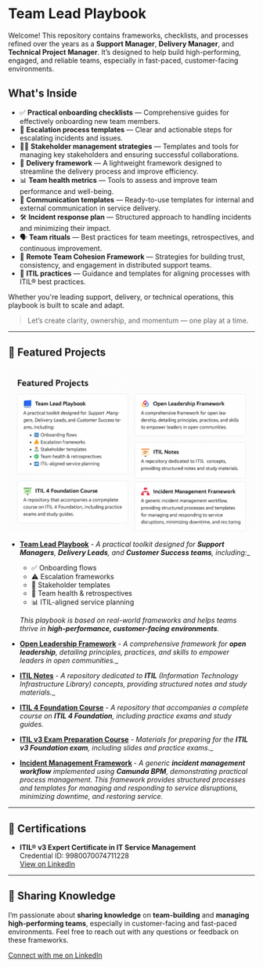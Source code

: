 # Team Lead Playbook

Welcome! This repository contains frameworks, checklists, and processes refined over the years as a **Support Manager**, **Delivery Manager**, and **Technical Project Manager**. It’s designed to help build high-performing, engaged, and reliable teams, especially in fast-paced, customer-facing environments.

## What's Inside

- ✅ **Practical onboarding checklists** — Comprehensive guides for effectively onboarding new team members.
- 🚨 **Escalation process templates** — Clear and actionable steps for escalating incidents and issues.
- 🧑‍💼 **Stakeholder management strategies** — Templates and tools for managing key stakeholders and ensuring successful collaborations.
- 🔄 **Delivery framework** — A lightweight framework designed to streamline the delivery process and improve efficiency.
- 📊 **Team health metrics** — Tools to assess and improve team performance and well-being.
- 💬 **Communication templates** — Ready-to-use templates for internal and external communication in service delivery.
- 🛠️ **Incident response plan** — Structured approach to handling incidents and minimizing their impact.
- 🗣 **Team rituals** — Best practices for team meetings, retrospectives, and continuous improvement.
- 🎯 **Remote Team Cohesion Framework** — Strategies for building trust, consistency, and engagement in distributed support teams.
- 📘 **ITIL practices** — Guidance and templates for aligning processes with ITIL® best practices.

Whether you're leading support, delivery, or technical operations, this playbook is built to scale and adapt.

> Let’s create clarity, ownership, and momentum — one play at a time.

---

## 🚀 Featured Projects

![Featured Projects Section](https://raw.githubusercontent.com/radjeshr/team-lead-playbook/main/assets/Featured_Projects_Section.png)

- <strong>[Team Lead Playbook](https://github.com/radjeshr/team-lead-playbook)</strong> -  _A practical toolkit designed for **Support Managers**, **Delivery Leads**, and **Customer Success teams**, including:__
  - ✅ Onboarding flows
  - ⚠️ Escalation frameworks
  - 💼 Stakeholder templates
  - 🏥 Team health & retrospectives
  - 📊 ITIL-aligned service planning

  _This playbook is based on real-world frameworks and helps teams thrive in **high-performance, customer-facing environments**._
- <strong>[Open Leadership Framework](https://github.com/mozilla/open-leadership-framework)</strong> -  _A comprehensive framework for **open leadership**, detailing principles, practices, and skills to empower leaders in open communities.__
- <strong>[ITIL Notes](https://github.com/mindsparkist/ITIL-Notes)</strong> -  _A repository dedicated to **ITIL** (Information Technology Infrastructure Library) concepts, providing structured notes and study materials.__
- <strong>[ITIL 4 Foundation Course](https://github.com/ISaudI/ITIL-4-Foundation-Complete-Course-with-2-Practice-Exams)</strong> -  _A repository that accompanies a complete course on **ITIL 4 Foundation**, including practice exams and study guides._
- <strong>[ITIL v3 Exam Preparation Course](https://github.com/PacktPublishing/ITIL-v3-Foundations-Complete-ITIL-Exam-Preparation-Course)</strong> -  _Materials for preparing for the **ITIL v3 Foundation exam**, including slides and practice exams.__
- <strong>[Incident Management Framework](https://github.com/DigiBP/digibp-saentis)  </strong> -  _A generic **incident management workflow** implemented using **Camunda BPM**, demonstrating practical process management. This framework provides structured processes and templates for managing and responding to service disruptions, minimizing downtime, and restoring service._

---

## 🏅 Certifications

- **ITIL® v3 Expert Certificate in IT Service Management**  
  Credential ID: 9980070074711228  
  [View on LinkedIn](https://www.linkedin.com/in/radjeshramautar/details/certifications/)

---

## 💼 Sharing Knowledge

I’m passionate about **sharing knowledge** on **team-building** and **managing high-performing teams**, especially in customer-facing and fast-paced environments. Feel free to reach out with any questions or feedback on these frameworks.

[Connect with me on LinkedIn](https://www.linkedin.com/in/radjeshramautar/)

